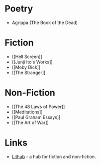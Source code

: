 # Poetry
* Agrippa (The Book of the Dead)
# Fiction
* [[Hell Screen]]
* [[Junji Ito's Works]]
* [[Moby Dick]]
* [[The Stranger]]

# Non-Fiction
* [[The 48 Laws of Power]]
* [[Meditations]]
* [[Paul Graham Essays]]
* [[The Art of War]]

# Links
* [Lithub](https://lithub.com) - a hub for fiction and non-fiction.
